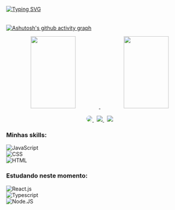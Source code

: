 
[![Typing SVG](https://readme-typing-svg.herokuapp.com/?color=8760c3&size=35&center=true&vCenter=true&width=1000&lines=Olá,+meu+nome+é+Wilka+Santos;Sou+Desenvolvedora+Front-End;Sejam+Bem+Vindos!+:%29)](https://git.io/typing-svg)
<br/>
<br/>
<br/>
[![Ashutosh's github activity graph](https://github-readme-activity-graph.cyclic.app/graph?username=wilkaSantos&bg_color=26282c&color=8760c3&line=ff6aba&point=ff6aba&area=true&hide_border=true)](https://github.com/ashutosh00710/github-readme-activity-graph)
<br>
<div align="center">
  <a href ="https://github.com/wilkaSantos">
  <img width="49%" height="195px" src="https://github-readme-stats.vercel.app/api?username=wilkaSantos&show_icons=true&theme=dracula&include_all_commits=true">
  <img width="49%" height="195px" src="https://github-readme-stats.vercel.app/api/top-langs/?username=wilkaSantos&layout=compact&langs_count=16&theme=dracula">
</div>  
<br>
<div align="center">
  <a href="https://www.linkedin.com/in/wilka-santos-4b810714b/" target="_blank">
    <img src="https://img.shields.io/badge/-LinkedIn-%230077B5?style=for-the-badge&logo=linkedin&logoColor=white" style="border-radius: 30px" target="_blank">
  </a>&nbsp;
  <a href="https://discord.com/invite/WilkaSantos#3222" target="_blank">
    <img src="https://img.shields.io/badge/-Discord-7289da?style=for-the-badge&logo=discord&logoColor=white" target="_blank">
  </a>&nbsp;
  <a href = "mailto:">
    <img src="https://img.shields.io/badge/-Gmail-9e2a2b?style=for-the-badge&logo=gmail&logoColor=white" target="_blank">
  </a>
</div>
  
  ### Minhas skills:
![JavaScript](https://img.shields.io/badge/-JavaScript-0D1117?style=for-the-badge&logo=javascript&labelColor=0D1117)<br>
![CSS](https://img.shields.io/badge/-CSS-0D1117?style=for-the-badge&logo=CSS3&logoColor=1572B6&labelColor=0D1117)<br>
![HTML](https://img.shields.io/badge/-HTML-0D1117?style=for-the-badge&logo=html5&labelColor=0D1117)


 ### Estudando neste momento:
![React.js](https://img.shields.io/badge/-React.js-0D1117?style=for-the-badge&logo=react&labelColor=0D1117)<br>
![Typescript](https://img.shields.io/badge/-JavaScript-0D1117?style=for-the-badge&logo=javascript&labelColor=0D1117&textColor=0D1117)<br>
![Node.JS](https://img.shields.io/badge/-Node.JS-0D1117?style=for-the-badge&logo=node.js&labelColor=0D1117&textColor=0D1117)


<!--

<div align="center">
<br><p align="centre"><b>Visitors Count</b></p>  
<p align="center"><img align="center" src="https://profile-counter.glitch.me/{carolbarbosa101}/count.svg" /></p> 
<br>
</div>

-->

